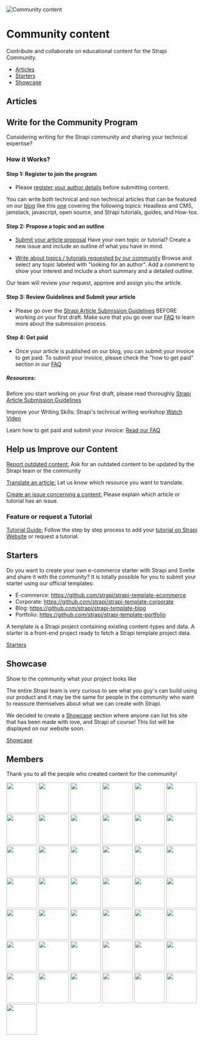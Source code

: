 ![Community content](/assets/banner-community-content.png)

# Community content

Contribute and collaborate on educational content for the Strapi Community.

  - [Articles](#Articles)
  - [Starters](#Starters)
  - [Showcase](#Showcase)

## Articles

## Write for the Community Program

Considering writing for the Strapi community and sharing your technical expertise? 

### How it Works?

#### Step 1: Register to join the program

  - Please [register your author details](https://strapi.io/write-for-the-community) before submitting content.

You can write both technical and non technical articles that can be featured on our [blog](https://strapi.io/blog) like this [one](https://strapi.io/blog/how-to-build-a-strapi-custom-plugin) covering the following topics: Headless and CMS, jamstack, javascript, open source, and Strapi tutorials, guides, and How-tos.

#### Step 2: Propose a topic and an outline

  - [Submit your article proposal](https://github.com/strapi/community-content/issues/new?labels=In+progress&template=submit-a-resource.md&title=%5BSUBMIT%5D) Have your own topic or tutorial? Create a new issue and include an outline of what you have in mind. 
  
  - [Write about topics / tutorials requested by our community](https://github.com/strapi/community-content/issues?q=is%3Aissue+is%3Aopen+label%3A%22Looking+for+author%22) Browse and select any topic labeled with "looking for an author". Add a comment to show your interest and include a short summary and a detailed outline. 

Our team will review your request, approve and assign you the article.

#### Step 3: Review Guidelines and Submit your article
  - Please go over the [Strapi Article Submission Guidelines](https://github.com/strapi/community-content/blob/master/tutorials/GUIDELINES.md) BEFORE working on your first draft. Make sure that you go over our [FAQ](https://strapi.io/write-for-the-community) to learn more about the submission process.
 

#### Step 4: Get paid

  - Once your article is published on our blog, you can submit your invoice to get paid. To submit your invoice, please check the "how to get paid" section in our [FAQ](https://strapi.io/write-for-the-community)


#####  Resources:
Before you start working on your first draft, please read thoroughly [Strapi Article Submission Guidelines](https://github.com/strapi/community-content/blob/master/tutorials/GUIDELINES.md)

Improve your Writing Skills: Strapi's technical writing workshop [Watch Video](https://drive.google.com/file/d/1uN5c-PY2pdOH1TidZLYiiP9HmgFD9OHU/view) 

Learn how to get paid and submit your invoice: [Read our FAQ](https://strapi.io/write-for-the-community)

## Help us Improve our Content

[Report outdated content:](https://github.com/strapi/community-content/issues/new?assignees=&labels=Looking+for+author%2C+Outdated+content&template=request-update-on-outdated-content.md&title=%5BUPDATE+OUTDATED+CONTENT%5D) Ask for an outdated content to be updated by the Strapi team or the community

[Translate an article:](https://github.com/strapi/community-content/issues/new?assignees=&labels=In+progress&template=translate-a-resource.md&title=%5BTRANSLATE%5D) Let us know which resource you want to translate.

[Create an issue concerning a content:](https://github.com/strapi/community-content/issues/new?assignees=Mcastres&labels=&template=issue.md&title=%5BISSUE%5D)  Please explain which article or tutorial has an issue.

### Feature or request a Tutorial

[Tutorial Guide:](https://github.com/strapi/community-content/tree/master/tutorials) Follow the step by step process to add your [tutorial on Strapi Website](https://strapi.io/tutorials) or request a tutorial.


## Starters

Do you want to create your own e-commerce starter with Strapi and Svelte and share it with the community?
It is totally possible for you to submit your starter using our official templates:

   - E-commerce: https://github.com/strapi/strapi-template-ecommerce
   - Corporate: https://github.com/strapi/strapi-template-corporate
   - Blog: https://github.com/strapi/strapi-template-blog
   - Portfolio: https://github.com/strapi/strapi-template-portfolio

A template is a Strapi project containing existing content-types and data.
A starter is a front-end project ready to fetch a Strapi template project data.

[Starters](https://github.com/strapi/community-content/tree/master/starters)


## Showcase

Show to the community what your project looks like

The entire Strapi team is very curious to see what you guy's can build using our product and it may be the same for people in the community who want to reassure themselves about what we can create with Strapi.

We decided to create a [Showcase](https://github.com/strapi/community-content/tree/master/showcase) section where anyone can list his site that has been made with love, and Strapi of course! This list will be displayed on our website soon.


[Showcase](https://github.com/strapi/community-content/tree/master/showcase)

## Members

Thank you to all the people who created content for the community!

<p float="left">
  <img src="https://github.com/iam4x.png" width="80" height="80" />
  <img src="https://github.com/ryanbelke.png" width="80" height="80" />
  <img src="https://github.com/bahdcoder.png" width="80" height="80" />
  <img src="https://github.com/john-smilga.png" width="80" height="80" />
  <img src="https://github.com/pappinvijak.png" width="80" height="80" />
  <img src="https://github.com/jlengstorf.png" width="80" height="80" />
  <img src="https://github.com/rpragana.png" width="80" height="80" />
  <img src="https://github.com/pgmichael.png" width="80" height="80" />
  <img src="https://github.com/shahinrostami.png" width="80" height="80" />
  <img src="https://github.com/tamirandtom.png" width="80" height="80" />
  <img src="https://github.com/femithz.png" width="80" height="80" />
  <img src="https://github.com/reedbarger.png" width="80" height="80" />
  <img src="https://github.com/davidkartuzinski.png" width="80" height="80" />
  <img src="https://github.com/pierreburgy.png" width="80" height="80" />
  <img src="https://github.com/mcastres.png" width="80" height="80" />
  <img src="https://github.com/fabio-nettis.png" width="80" height="80" />
  <img src="https://github.com/pouyamiralayi.png" width="80" height="80" />
  <img src="https://github.com/ivandoric.png" width="80" height="80" />
  <img src="https://github.com/GalloDaSballo.png" width="80" height="80" />
  <img src="https://github.com/Nauman440.png" width="80" height="80" />
  <img src="https://github.com/rajdip34.png" width="80" height="80" />
  <img src="https://github.com/derrickmehaffy.png" width="80" height="80" />
  <img src="https://github.com/soupette.png" width="80" height="80" />
  <img src="https://github.com/enBonnet.png" width="80" height="80" />
  <img src="https://github.com/juanpablogdl.png" width="80" height="80" />
  <img src="https://github.com/ghoshnirmalya.png" width="80" height="80" />
  <img src="https://scotch-res.cloudinary.com/image/upload/dpr_1,w_250,h_250,q_auto:good,f_auto,c_fill,g_face/media/1/w7Vhk81SyClJPlDQPMLh_17795826_10154678250924582_8102840950354615336_n.jpg" width="80" height="80" />
  <img src="https://github.com/malgamves.png" width="80" height="80" />
  <img src="https://github.com/tpiros.png" width="80" height="80" />
  <img src="https://github.com/victorkane.png" width="80" height="80" />
  <img src="https://github.com/xAgustin93.png" width="80" height="80" />
  <img src="https://github.com/drewtownchi.png" width="80" height="80" />
  <img src="https://github.com/kwinyyyc.png" width="80" height="80" />
  <img src="https://github.com/stefanSheva.png" width="80" height="80" />
  <img src="https://github.com/adriatic.png" width="80" height="80" />
  <img src="https://github.com/daryllukas.png" width="80" height="80" />
  <img src="https://github.com/willianjusten.png" width="80" height="80" />
  <img src="https://github.com/hemanshum.png" width="80" height="80" />
  <img src="https://github.com/yinjisheng311.png" width="80" height="80" />
  <img src="https://github.com/ramigs.png" width="80" height="80" />
  <img src="https://github.com/kilinkis.png" width="80" height="80" />
  <img src="https://github.com/tarekbozo.png" width="80" height="80" />
  <img src="https://github.com/bastianhilton.png" width="80" height="80" />
</p>
